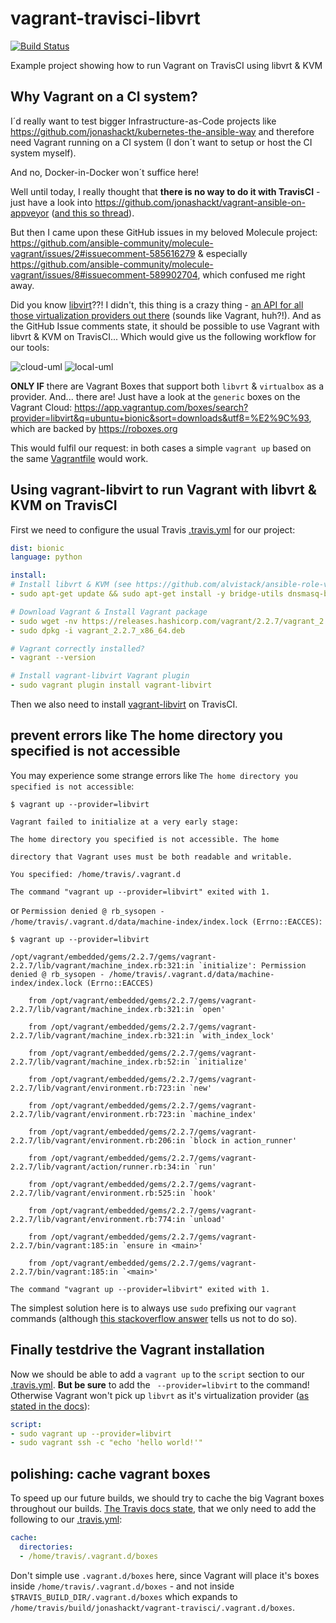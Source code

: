 # vagrant-travisci-libvrt

[![Build Status](https://travis-ci.org/jonashackt/vagrant-travisci-libvrt.svg?branch=master)](https://travis-ci.org/jonashackt/vagrant-travisci-libvrt)

Example project showing how to run Vagrant on TravisCI using libvrt & KVM


## Why Vagrant on a CI system?

I´d really want to test bigger Infrastructure-as-Code projects like https://github.com/jonashackt/kubernetes-the-ansible-way and therefore need Vagrant running on a CI system (I don´t want to setup or host the CI system myself).

And no, Docker-in-Docker won´t suffice here!

Well until today, I really thought that __there is no way to do it with TravisCI__ - just have a look into https://github.com/jonashackt/vagrant-ansible-on-appveyor ([and this so thread](https://stackoverflow.com/questions/31828555/using-vagrant-on-cloud-ci-services)).

But then I came upon these GitHub issues in my beloved Molecule project: https://github.com/ansible-community/molecule-vagrant/issues/2#issuecomment-585616279 & especially https://github.com/ansible-community/molecule-vagrant/issues/8#issuecomment-589902704, which confused me right away.

Did you know [libvirt](https://libvirt.org/)??! I didn't, this thing is a crazy thing - [an API for all those virtualization providers out there](https://help.ubuntu.com/lts/serverguide/libvirt.html) (sounds like Vagrant, huh?!). And as the GitHub Issue comments state, it should be possible to use Vagrant with libvrt & KVM on TravisCI... Which would give us the following workflow for our tools:

![cloud-uml](http://www.plantuml.com/plantuml/proxy?cache=no&src=https://raw.githubusercontent.com/jonashackt/vagrant-travisci-libvrt/master/cloud.iuml)
![local-uml](http://www.plantuml.com/plantuml/proxy?cache=no&src=https://raw.githubusercontent.com/jonashackt/vagrant-travisci-libvrt/master/local.iuml)

__ONLY IF__ there are Vagrant Boxes that support both `libvrt` & `virtualbox` as a provider. And... there are! Just have a look at the `generic` boxes on the Vagrant Cloud: https://app.vagrantup.com/boxes/search?provider=libvirt&q=ubuntu+bionic&sort=downloads&utf8=%E2%9C%93, which are backed by https://roboxes.org

This would fulfil our request: in both cases a simple `vagrant up` based on the same [Vagrantfile](Vagrantfile) would work.

## Using vagrant-libvirt to run Vagrant with libvrt & KVM on TravisCI

First we need to configure the usual Travis [.travis.yml](.travis.yml) for our project:

```yaml
dist: bionic
language: python

install:
# Install libvrt & KVM (see https://github.com/alvistack/ansible-role-virtualbox/blob/master/.travis.yml)
- sudo apt-get update && sudo apt-get install -y bridge-utils dnsmasq-base ebtables libvirt-bin libvirt-dev qemu-kvm qemu-utils ruby-dev

# Download Vagrant & Install Vagrant package
- sudo wget -nv https://releases.hashicorp.com/vagrant/2.2.7/vagrant_2.2.7_x86_64.deb
- sudo dpkg -i vagrant_2.2.7_x86_64.deb

# Vagrant correctly installed?
- vagrant --version

# Install vagrant-libvirt Vagrant plugin
- sudo vagrant plugin install vagrant-libvirt
```
 
Then we also need to install [vagrant-libvirt](https://github.com/vagrant-libvirt/vagrant-libvirt) on TravisCI.

## prevent errors like The home directory you specified is not accessible

You may experience some strange errors like `The home directory you specified is not accessible`:

```
$ vagrant up --provider=libvirt

Vagrant failed to initialize at a very early stage:

The home directory you specified is not accessible. The home

directory that Vagrant uses must be both readable and writable.

You specified: /home/travis/.vagrant.d

The command "vagrant up --provider=libvirt" exited with 1.
```

or `Permission denied @ rb_sysopen - /home/travis/.vagrant.d/data/machine-index/index.lock (Errno::EACCES)`:

```
$ vagrant up --provider=libvirt

/opt/vagrant/embedded/gems/2.2.7/gems/vagrant-2.2.7/lib/vagrant/machine_index.rb:321:in `initialize': Permission denied @ rb_sysopen - /home/travis/.vagrant.d/data/machine-index/index.lock (Errno::EACCES)

	from /opt/vagrant/embedded/gems/2.2.7/gems/vagrant-2.2.7/lib/vagrant/machine_index.rb:321:in `open'

	from /opt/vagrant/embedded/gems/2.2.7/gems/vagrant-2.2.7/lib/vagrant/machine_index.rb:321:in `with_index_lock'

	from /opt/vagrant/embedded/gems/2.2.7/gems/vagrant-2.2.7/lib/vagrant/machine_index.rb:52:in `initialize'

	from /opt/vagrant/embedded/gems/2.2.7/gems/vagrant-2.2.7/lib/vagrant/environment.rb:723:in `new'

	from /opt/vagrant/embedded/gems/2.2.7/gems/vagrant-2.2.7/lib/vagrant/environment.rb:723:in `machine_index'

	from /opt/vagrant/embedded/gems/2.2.7/gems/vagrant-2.2.7/lib/vagrant/environment.rb:206:in `block in action_runner'

	from /opt/vagrant/embedded/gems/2.2.7/gems/vagrant-2.2.7/lib/vagrant/action/runner.rb:34:in `run'

	from /opt/vagrant/embedded/gems/2.2.7/gems/vagrant-2.2.7/lib/vagrant/environment.rb:525:in `hook'

	from /opt/vagrant/embedded/gems/2.2.7/gems/vagrant-2.2.7/lib/vagrant/environment.rb:774:in `unload'

	from /opt/vagrant/embedded/gems/2.2.7/gems/vagrant-2.2.7/bin/vagrant:185:in `ensure in <main>'

	from /opt/vagrant/embedded/gems/2.2.7/gems/vagrant-2.2.7/bin/vagrant:185:in `<main>'

The command "vagrant up --provider=libvirt" exited with 1.
```

The simplest solution here is to always use `sudo` prefixing our `vagrant` commands (although [this stackoverflow answer](https://stackoverflow.com/a/29438084/4964553) tells us not to do so).

## Finally testdrive the Vagrant installation

Now we should be able to add a `vagrant up` to the `script` section to our [.travis.yml](.travis.yml). __But be sure__ to add the ` --provider=libvirt` to the command! Otherwise Vagrant won't pick up `libvrt` as it's virtualization provider ([as stated in the docs](https://github.com/vagrant-libvirt/vagrant-libvirt#start-vm9)):

```yaml
script:
- sudo vagrant up --provider=libvirt
- sudo vagrant ssh -c "echo 'hello world!'"
```

## polishing: cache vagrant boxes

To speed up our future builds, we should try to cache the big Vagrant boxes throughout our builds. [The Travis docs state](https://docs.travis-ci.com/user/caching/#arbitrary-directories), that we only need to add the following to our [.travis.yml](.travis.yml):

```yaml
cache:
  directories:
  - /home/travis/.vagrant.d/boxes
```

Don't simple use `.vagrant.d/boxes` here, since Vagrant will place it's boxes inside `/home/travis/.vagrant.d/boxes` - and not inside `$TRAVIS_BUILD_DIR/.vagrant.d/boxes` which expands to `/home/travis/build/jonashackt/vagrant-travisci/.vagrant.d/boxes`.